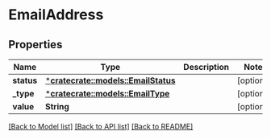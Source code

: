 # EmailAddress

## Properties
Name | Type | Description | Notes
------------ | ------------- | ------------- | -------------
**status** | [***cratecrate::models::EmailStatus**](EmailStatus.md) |  | [optional] 
**_type** | [***cratecrate::models::EmailType**](EmailType.md) |  | [optional] 
**value** | **String** |  | [optional] 

[[Back to Model list]](../README.md#documentation-for-models) [[Back to API list]](../README.md#documentation-for-api-endpoints) [[Back to README]](../README.md)


